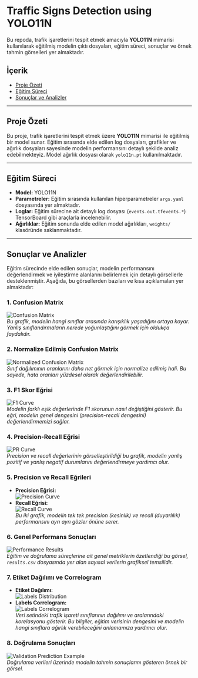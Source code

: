 # Traffic Signs Detection using YOLO11N

Bu repoda, trafik işaretlerini tespit etmek amacıyla **YOLO11N** mimarisi kullanılarak eğitilmiş modelin çıktı dosyaları, eğitim süreci, sonuçlar ve örnek tahmin görselleri yer almaktadır.

## İçerik

- [Proje Özeti](#proje-özeti)
- [Eğitim Süreci](#eğitim-süreci)
- [Sonuçlar ve Analizler](#sonuçlar-ve-analizler)

---

## Proje Özeti

Bu proje, trafik işaretlerini tespit etmek üzere **YOLO11N** mimarisi ile eğitilmiş bir model sunar. Eğitim sırasında elde edilen log dosyaları, grafikler ve ağırlık dosyaları sayesinde modelin performansını detaylı şekilde analiz edebilmekteyiz. Model ağırlık dosyası olarak `yolo11n.pt` kullanılmaktadır.

---

## Eğitim Süreci

- **Model:** YOLO11N  
- **Parametreler:** Eğitim sırasında kullanılan hiperparametreler `args.yaml` dosyasında yer almaktadır.  
- **Loglar:** Eğitim sürecine ait detaylı log dosyası (`events.out.tfevents.*`) TensorBoard gibi araçlarla incelenebilir.  
- **Ağırlıklar:** Eğitim sonunda elde edilen model ağırlıkları, `weights/` klasöründe saklanmaktadır.

---

## Sonuçlar ve Analizler

Eğitim sürecinde elde edilen sonuçlar, modelin performansını değerlendirmek ve iyileştirme alanlarını belirlemek için detaylı görsellerle desteklenmiştir. Aşağıda, bu görsellerden bazıları ve kısa açıklamaları yer almaktadır:

### 1. Confusion Matrix
![Confusion Matrix](/runs/detect/train/confusion_matrix.png)  
*Bu grafik, modelin hangi sınıflar arasında karışıklık yaşadığını ortaya koyar. Yanlış sınıflandırmaların nerede yoğunlaştığını görmek için oldukça faydalıdır.*

### 2. Normalize Edilmiş Confusion Matrix
![Normalized Confusion Matrix](/runs/detect/train/confusion_matrix_normalized.png)  
*Sınıf dağılımının oranlarını daha net görmek için normalize edilmiş hali. Bu sayede, hata oranları yüzdesel olarak değerlendirilebilir.*

### 3. F1 Skor Eğrisi
![F1 Curve](/runs/detect/train/F1_curve.png)  
*Modelin farklı eşik değerlerinde F1 skorunun nasıl değiştiğini gösterir. Bu eğri, modelin genel dengesini (precision-recall dengesini) değerlendirmemizi sağlar.*

### 4. Precision-Recall Eğrisi
![PR Curve](/runs/detect/train/PR_curve.png)  
*Precision ve recall değerlerinin görselleştirildiği bu grafik, modelin yanlış pozitif ve yanlış negatif durumlarını değerlendirmeye yardımcı olur.*

### 5. Precision ve Recall Eğrileri
- **Precision Eğrisi:**  
  ![Precision Curve](/runs/detect/train/P_curve.png)  
- **Recall Eğrisi:**  
  ![Recall Curve](/runs/detect/train/R_curve.png)  
*Bu iki grafik, modelin tek tek precision (kesinlik) ve recall (duyarlılık) performansını ayrı ayrı gözler önüne serer.*

### 6. Genel Performans Sonuçları
![Performance Results](/runs/detect/train/results.png)  
*Eğitim ve doğrulama süreçlerine ait genel metriklerin özetlendiği bu görsel, `results.csv` dosyasında yer alan sayısal verilerin grafiksel temsilidir.*

### 7. Etiket Dağılımı ve Correlogram
- **Etiket Dağılımı:**  
  ![Labels Distribution](/runs/detect/train/labels.jpg)  
- **Labels Correlogram:**  
  ![Labels Correlogram](/runs/detect/train/labels_correlogram.jpg)  
*Veri setindeki trafik işareti sınıflarının dağılımı ve aralarındaki korelasyonu gösterir. Bu bilgiler, eğitim verisinin dengesini ve modelin hangi sınıflara ağırlık verebileceğini anlamamıza yardımcı olur.*

### 8. Doğrulama Sonuçları
![Validation Prediction Example](/runs/detect/val/val_batch2_pred.jpg)  
*Doğrulama verileri üzerinde modelin tahmin sonuçlarını gösteren örnek bir görsel.*

